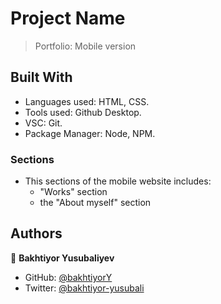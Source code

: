 # Project Name
> Portfolio: Mobile version

## Built With
- Languages used: HTML, CSS.
- Tools used: Github Desktop.
- VSC: Git.
- Package Manager: Node, NPM.

### Sections
- This sections of the mobile website includes:
  - "Works" section     
  - the "About myself" section 

## Authors
👤 **Bakhtiyor Yusubaliyev**
- GitHub: [@bakhtiyorY](https://github.com/githubhandle)
- Twitter: [@bakhtiyor-yusubali](https://twitter.com/twitterhandle)



